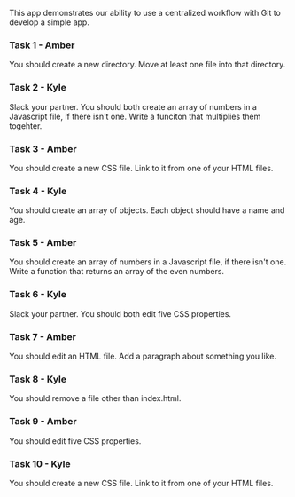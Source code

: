 This app demonstrates our ability to use a centralized workflow with Git to develop a simple app.

### Task 1 - Amber
You should create a new directory. Move at least one file into that directory.

### Task 2 - Kyle
Slack your partner. You should both create an array of numbers in a Javascript file, if there isn't one. Write a funciton that multiplies them togehter.

### Task 3 - Amber
You should create a new CSS file. Link to it from one of your HTML files.

### Task 4 - Kyle
You should create an array of objects. Each object should have a name and age.

### Task 5 - Amber
You should create an array of numbers in a Javascript file, if there isn't one. Write a function that returns an array of the even numbers.

### Task 6 - Kyle
Slack your partner. You should both edit five CSS properties.

### Task 7 - Amber
You should edit an HTML file. Add a paragraph about something you like.

### Task 8 - Kyle
You should remove a file other than index.html.

### Task 9 - Amber
You should edit five CSS properties.

### Task 10 - Kyle
You should create a new CSS file. Link to it from one of your HTML files.
